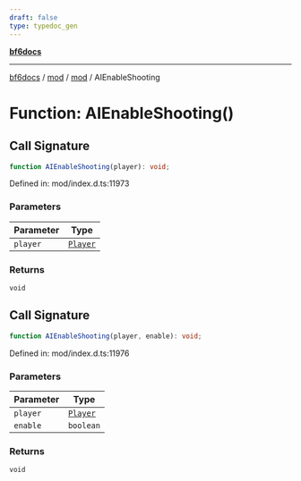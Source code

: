 ```yaml
---
draft: false
type: typedoc_gen
---
```


[**bf6docs**](../../../_index.md)

***

[bf6docs](../../../_index.md) / [mod](../../_index.md) / [mod](../_index.md) / AIEnableShooting

# Function: AIEnableShooting()

## Call Signature

```ts
function AIEnableShooting(player): void;
```

Defined in: mod/index.d.ts:11973

### Parameters

| Parameter | Type |
| ------ | ------ |
| `player` | [`Player`](../Player/_index.md) |

### Returns

`void`

## Call Signature

```ts
function AIEnableShooting(player, enable): void;
```

Defined in: mod/index.d.ts:11976

### Parameters

| Parameter | Type |
| ------ | ------ |
| `player` | [`Player`](../Player/_index.md) |
| `enable` | `boolean` |

### Returns

`void`
